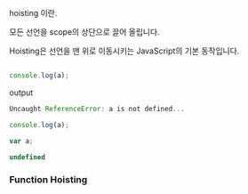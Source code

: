 hoisting 이란.  

모든 선언을 scope의 상단으로 끌어 올립니다.  

Hoisting은 선언을 맨 위로 이동시키는 JavaScript의 기본 동작입니다.  



~~~javascript

console.log(a);
~~~

output
~~~javascript
Uncaught ReferenceError: a is not defined...
~~~

~~~javascript
console.log(a);

var a;
~~~

~~~javascript
undefined
~~~

### Function Hoisting
